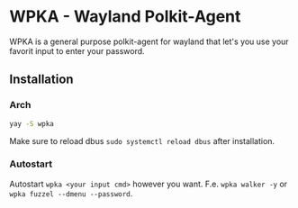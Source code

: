 # WPKA - Wayland Polkit-Agent

WPKA is a general purpose polkit-agent for wayland that let's you use your favorit input to enter your password.

## Installation

### Arch

```bash
yay -S wpka
```

Make sure to reload dbus `sudo systemctl reload dbus` after installation.

### Autostart

Autostart `wpka <your input cmd>` however you want. F.e. `wpka walker -y` or `wpka fuzzel --dmenu --password`.
